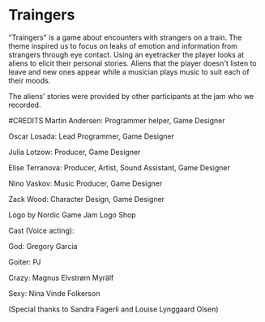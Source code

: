 # Traingers
"Traingers" is a game about encounters with strangers on a train. The theme inspired us to focus on leaks of emotion and information from strangers through eye contact. Using an eyetracker the player looks at aliens to elicit their personal stories. Aliens that the player doesn't listen to leave and new ones appear while a musician plays music to suit each of their moods.

The aliens' stories were provided by other participants at the jam who we recorded.

#CREDITS
Martin Andersen: Programmer helper, Game Designer

Oscar Losada: Lead Programmer, Game Designer

Julia Lotzow: Producer, Game Designer

Elise Terranova: Producer, Artist, Sound Assistant, Game Designer

Nino Vaskov: Music Producer, Game Designer

Zack Wood: Character Design, Game Designer

Logo by Nordic Game Jam Logo Shop

Cast (Voice acting):

God: Gregory Garcia

Goiter: PJ

Crazy: Magnus Elvstrøm Myrälf

Sexy: Nina Vinde Folkerson

(Special thanks to Sandra Fagerli and Louise Lynggaard Olsen)
